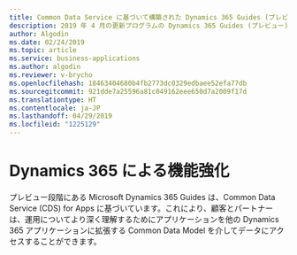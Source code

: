 ```yaml
---
title: Common Data Service に基づいて構築された Dynamics 365 Guides (プレビュー) (2019 年 4 月の更新プログラム)
description: 2019 年 4 月の更新プログラムの Dynamics 365 Guides (プレビュー) は Common Data Service に基づいているので、お客様やパートナーはデータ モデルにアクセスできます。
author: Algodin
ms.date: 02/24/2019
ms.topic: article
ms.service: business-applications
ms.author: algodin
ms.reviewer: v-brycho
ms.openlocfilehash: 18463404680b4fb2773dc0329edbaee52efa77db
ms.sourcegitcommit: 921dde7a25596a81c049162eee650d7a2009f17d
ms.translationtype: HT
ms.contentlocale: ja-JP
ms.lasthandoff: 04/29/2019
ms.locfileid: "1225129"
---
```

# <a name="powered-by-dynamics-365"></a>Dynamics 365 による機能強化

プレビュー段階にある Microsoft Dynamics 365 Guides は、Common Data Service (CDS) for Apps に基づいています。これにより、顧客とパートナーは、運用についてより深く理解するためにアプリケーションを他の Dynamics 365 アプリケーションに拡張する Common Data Model を介してデータにアクセスすることができます。 
